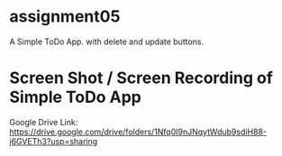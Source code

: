 # assignment05

A Simple ToDo App. with delete and update buttons.

# Screen Shot / Screen Recording of Simple ToDo App

Google Drive Link: https://drive.google.com/drive/folders/1Nfq0I9nJNqytWdub9sdiH88-j6GVETh3?usp=sharing
